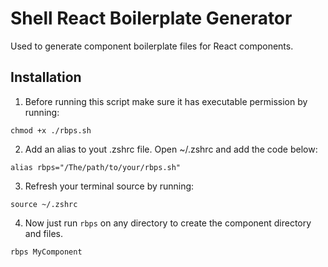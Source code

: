 # Shell React Boilerplate Generator
Used to generate component boilerplate files for React components.

## Installation
1. Before running this script make sure it has executable permission by running:
``` shell
chmod +x ./rbps.sh  

```

2. Add an alias to yout .zshrc file. Open ~/.zshrc and add the code below:
``` shell
alias rbps="/The/path/to/your/rbps.sh"
```

3. Refresh your terminal source by running:
``` shell
source ~/.zshrc
```

4. Now just run ```rbps``` on any directory to create the component directory and files.
``` shell
rbps MyComponent
```